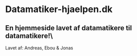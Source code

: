 # Datamatiker-hjaelpen.dk

## En hjemmeside lavet af datamatikere til datamatikere!\
Lavet af: Andreas, Ebou & Jonas
